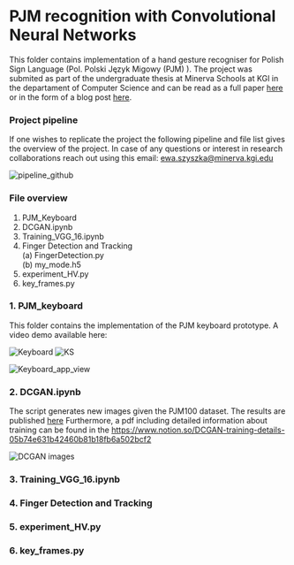# PJM recognition with Convolutional Neural Networks


This folder contains implementation of a hand gesture recogniser for Polish Sign Language (Pol. Polski Język Migowy (PJM) ). The project was submited as part of the undergraduate thesis at Minerva Schools at KGI in the departament of Computer Science and can be read as a full paper [here](https://www.overleaf.com/read/tvrgdjxgcfjw) or in the form of a blog post [here]().


### Project pipeline
If one wishes to replicate the project the following pipeline and file list gives the overview of the project. In case of any questions or interest in research collaborations reach out using this email: ewa.szyszka@minerva.kgi.edu


![pipeline_github](https://i.ibb.co/7CCZDC3/pipeline-github.png) 


### File overview


1. PJM_Keyboard 
2. DCGAN.ipynb
3. Training_VGG_16.ipynb
4. Finger Detection and Tracking <br/>
   (a) FingerDetection.py <br/>
   (b) my_mode.h5 <br/>
5. experiment_HV.py
6. key_frames.py






### 1. PJM_keyboard

This folder contains the implementation of the PJM keyboard prototype. A video demo available here: 

![Keyboard](https://i.ibb.co/hVxZGnR/Screenshot-2021-03-14-at-15-38-11.png) 
![KS](https://i.ibb.co/s2sBk8y/Screenshot-2021-03-14-at-19-38-32.png)

![Keyboard_app_view](https://i.ibb.co/1ZYQnjk/Screenshot-2021-03-14-at-16-04-27.png)




### 2. DCGAN.ipynb

The script generates new images given the PJM100 dataset. 
The results are published [here](https://dataverse.harvard.edu/dataset.xhtml?persistentId=doi%3A10.7910%2FDVN%2FDG1GTX&version=DRAFT)
Furthermore, a pdf including detailed information about training can be found in the https://www.notion.so/DCGAN-training-details-05b74e631b42460b81b18fb6a502bcf2

![DCGAN images](https://i.ibb.co/cDX12JX/Screenshot-2021-03-14-at-16-13-25.png)




### 3. Training_VGG_16.ipynb


### 4. Finger Detection and Tracking 

### 5. experiment_HV.py


### 6. key_frames.py
